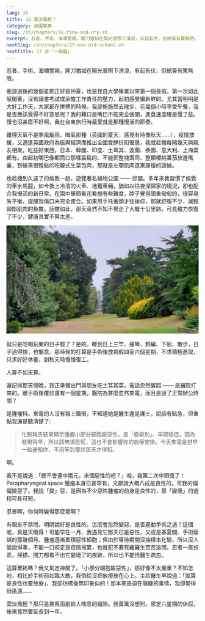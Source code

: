 ```yaml
---
lang: zh
title: 16 雲淡風輕？
category: 遊園驚夢
slug: /zh/chapters/16-fine-and-dry-zh
excerpt: 忍者、手術、海嘯警報。開刀猶如在陽光普照下滑浪，有起有伏，但總算有驚無險。
nextSlug: /zh/chapters/17-non-old-school-zh
nextTitle: 17 非「一條龍」
---
```


<p class="cn">忍者、手術、海嘯警報。開刀猶如在陽光普照下滑浪，有起有伏，但總算有驚無險。

<p class="cn">衝浪過後的幾個星期正好是仲夏，也是我自大學畢業以來第一個長假。第一次如此賦閑著，沒有讀書考試或承擔工作責任的壓力，起初感覺蠻新鮮的。尤其當明明是大好工作天，大家都在拼搏的時候，我卻施施然去散步、花幾個小時享受午餐，我是否應該覺得不好意思呢？我的藉口是嘴巴不能完全張開，進食速度確是慢了些。慢也沒甚麼不好啊，我在台東旅行時最愛就是那種慢活的節奏。

<p class="cn">難得天氣不是寒風細雨、晦氣那種（英國的夏天，感覺有時像秋天......），疫情放緩，又適逢英國政府為振興經濟而推出全國食肆折扣優惠，我就趁機每隔幾天與親友相聚，吃些好東西，日本、韓國、印度、土耳其、波蘭、泰國、意大利、上海菜都有。由起初嘴巴像郵筒口那樣扁扁的、不能把整塊壽司、整顆櫻桃番茄放進嘴裏，到後來很輕鬆的吃韓式生菜包肉，那就是左顎肌肉逐漸康復的證據。

<p class="cn">也趁機到久違了的倫敦一趟，遊覽著名植物公園 —— 邱園。多年來我習慣了倫敦的車水馬龍，如今換上冷清的火車、地鐵車廂，猶如以往夜深歸家的境況，卻也配合我慢活的新日常。在園中舉頭看花看樹有些難度，脖子覺得頭重甸甸的，很容易失平衡，提醒我傷口未完全癒合。如果用手托著頭才往後仰，那就舒服不少，減輕頸部肌肉的負擔。話雖如此，那天竟然不知不覺走了大概十公里路，可見體力恢復了不少，健康其實不算太差。

![The Kew](./images/16.jpg)

<p class="cn">就只是吃喝玩樂的日子罷了？是的。睡到日上三竿、彈琴、鉤編、下廚、散步，日子過得快，也愜意。那時候的打算是手術後放病假四至六個星期，不求積極進取，只求好好休養，到秋天時慢慢復工。

<p class="cn">人算不如天算。

<p class="cn">還記得那天傍晚，我正準備出門與朋友吃土耳其菜。電話忽然響起 —— 是醫院打來的。離手術後覆診還有一個星期，醫院為甚麼忽然來電，而且是過了正常辦公時間？

<p class="cn">是腫瘤科。來電的人沒有報上職銜，不知道她是醫生還是護士，說話有點急，但重點我還是聽清楚了:

<blockquote class="cn">化驗報告結果顯示腫瘤小部分細胞屬惡性，是「低級別」、早期癌症。因為發現得早，所以請無須恐慌，這也不會影響你的放療安排。今天來電是想早一點通知你，不用等到覆診那天才得知。</blockquote>

啊。

<p class="cn">我不是說過：「總不會連中兩元，來個惡性的吧？」哈，我第二次中頭獎了！Parapharyngeal space 腫瘤本身已甚罕有，文獻說大概八成是良性的，可我的偏偏變惡了。我說「變」惡，是因為不少惡性腫瘤的前身是良性的，那「變壞」的過程可長可短。

<p class="cn">忍者啊，你何時變得那麼壞啊？

<p class="cn">有親友不禁問，明明說好是良性的，怎麼會忽然變惡，是否遲動手術之過？這個呢，真是天曉得！可能早在一月、我遇見它那天已是惡性，又或是春夏間、手術延誤的那幾個月，腫瘤逐漸累積惡性細胞；但由於等待期間沒抽樣本化驗，所以沒人能說得準，不能一口咬定是疫情拖累，也就犯不著死纏醫生苦苦追問。忍者一直扮乖，掃描、開刀都看不出它變壞了的痕跡，所以也不能怪醫生疏忽。

<p class="cn">這算噩耗嗎？我又氣定神閑了。「小部分細胞屬惡性」，那好像不太嚴重？不知怎地，相比於手術前如臨大敵，我倒從沒把放療放在心上。主診醫生早說過：「就算是良性也要放療」，我卻彷彿毫無印象似的！那本來是迫在眉睫的事情，我卻覺得很遙遠......

<p class="cn">雲淡風輕？那只是暴風雨前給人喘息的縫隙。我萬萬沒想到，原定六星期的休假，後來竟然要延長到一年。
